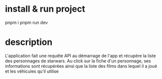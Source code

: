 # install & run project
pnpm i
pnpm run dev

# description
L'application fait une requête API au démarrage de l'app et récupère la liste des personnages de starwars.
Au click sur la fiche d'un personnage, ses informations sont récupérées ainsi que la liste des films dans lequel il a joué et les véhicules qu'il utilise